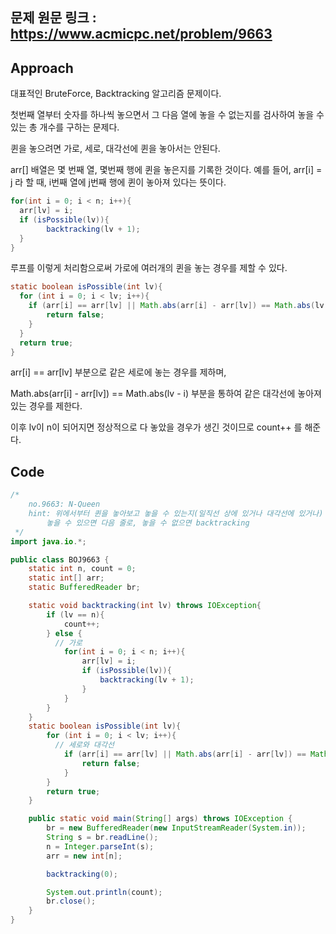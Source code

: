 ## 문제 원문 링크 : https://www.acmicpc.net/problem/9663

## Approach

대표적인 BruteForce, Backtracking 알고리즘 문제이다.

첫번째 열부터 숫자를 하나씩 놓으면서 그 다음 열에 놓을 수 없는지를 검사하여 놓을 수 있는 총 개수를 구하는 문제다.

퀸을 놓으려면 가로, 세로, 대각선에 퀸을 놓아서는 안된다.

arr[] 배열은 몇 번째 열, 몇번째 행에 퀸을 놓은지를 기록한 것이다. 예를 들어, arr[i] = j 라 할 때, i번째 열에 j번째 행에 퀸이 놓아져 있다는 뜻이다.

```java
for(int i = 0; i < n; i++){
  arr[lv] = i;
  if (isPossible(lv)){
		backtracking(lv + 1);
  }
}
```

루프를 이렇게 처리함으로써 가로에 여러개의 퀸을 놓는 경우를 제할 수 있다.

```java
static boolean isPossible(int lv){
  for (int i = 0; i < lv; i++){
    if (arr[i] == arr[lv] || Math.abs(arr[i] - arr[lv]) == Math.abs(lv - i)) {
    	return false;
    }
  }
  return true;
}
```

arr[i] == arr[lv] 부분으로 같은 세로에 놓는 경우를 제하며, 

Math.abs(arr[i] - arr[lv]) == Math.abs(lv - i) 부분을 통하여 같은 대각선에 놓아져 있는 경우를 제한다.

이후 lv이 n이 되어지면 정상적으로 다 놓았을 경우가 생긴 것이므로 count++ 를 해준다.

## Code

```java
/*
    no.9663: N-Queen
    hint: 위에서부터 퀸을 놓아보고 놓을 수 있는지(일직선 상에 있거나 대각선에 있거나) 검사 후
        놓을 수 있으면 다음 줄로, 놓을 수 없으면 backtracking
 */
import java.io.*;

public class BOJ9663 {
    static int n, count = 0;
    static int[] arr;
    static BufferedReader br;

    static void backtracking(int lv) throws IOException{
        if (lv == n){
            count++;
        } else {
          // 가로
            for(int i = 0; i < n; i++){
                arr[lv] = i;
                if (isPossible(lv)){
                    backtracking(lv + 1);
                }
            }
        }
    }
    static boolean isPossible(int lv){
        for (int i = 0; i < lv; i++){
          // 세로와 대각선
            if (arr[i] == arr[lv] || Math.abs(arr[i] - arr[lv]) == Math.abs(lv - i)) {
                return false;
            }
        }
        return true;
    }

    public static void main(String[] args) throws IOException {
        br = new BufferedReader(new InputStreamReader(System.in));
        String s = br.readLine();
        n = Integer.parseInt(s);
        arr = new int[n];

        backtracking(0);

        System.out.println(count);
        br.close();
    }
}

```


